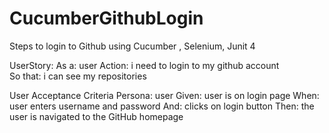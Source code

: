 # CucumberGithubLogin
Steps to login to Github using Cucumber , Selenium, Junit 4

UserStory:
As a: user
Action: i need to login to my github account\
So that: i can see my repositories

User Acceptance Criteria
Persona: user
Given: user is on login page
When: user enters username and password
And: clicks on login button
Then: the user is navigated to the GitHub homepage
